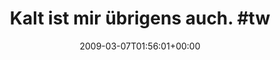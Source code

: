 ---
retweeted: false
source: <a href="http://twitter.com" rel="nofollow">Twitter Web Client</a>
entities:
  hashtags:
  - text: twitleid
    indices:
    - '28'
    - '37'
  symbols: []
  user_mentions: []
  urls: []
display_text_range:
- '0'
- '37'
favorite_count: '0'
id_str: '1291188892'
truncated: false
retweet_count: '0'
id: '1291188892'
created_at: Sat Mar 07 01:56:01 +0000 2009
favorited: false
full_text: 'Kalt ist mir übrigens auch. #twitleid'
lang: de
tags:
- twitleid
- pesos:twitter
date: '2009-03-07T01:56:01+00:00'
src: https://twitter.com/bascht/status/1291188892
original_url: https://twitter.com/bascht/status/1291188892
type: twitter_tweet
text: 'Kalt ist mir übrigens auch. #twitleid'
title: 'Kalt ist mir übrigens auch. #tw'

---